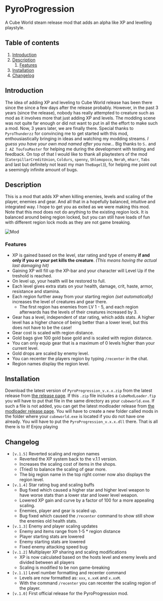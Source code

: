 # PyroProgression
A Cube World steam release mod that adds an alpha like XP and levelling playstyle.

## Table of contents
1. [Introduction](#introduction)
2. [Description](#description)
    1. [Features](#features)
3. [Installation](#installation)
4. [Changelog](#changelog)

## Introduction
The idea of adding XP and leveling to Cube World release has been there since the since a few days after the release probably. However, in the past 3 years (since the release), nobody has really attempted to creature such as mod as it involves more that just adding XP and levels. The modding scene was not quite far enough or did not want to put in all the effort to make such a mod. Now, 3 years later, we are finally there. Special thanks to `PyroThunderzz` for convincing me to get started with this mod, enthousiastically bringing in ideas and watching my modding streams. *I guess you have your own mod named after you now...* Big thanks to `S.` and `2 AZ ToufouMaster` for helping me during the development with testing and feedback. On top of that I would like to thank all playtesters of the mod (`CaterpillarCreditUnion`, `Coldurs`, `spenny`, `Shlomopoco`, `Nerah`, `mharr`, `Tabs` and last but definitely not least my man `TheBagel3`), for helping me point out a seemingly infinite amount of bugs.

## Description
This is a mod that adds XP when killing enemies, levels and scaling of the player, enemies and gear. And all that in a hopefully balanced, intuitive and integrated way. I hope to get you as exited as we were making this mod. Note that this mod does not do anything to the existing region lock. It is balanced around being region locked, but you can still have loads of fun with different region lock mods as they are not game breaking.

![Mod](https://i.imgur.com/0zKnyZ0.png)

### Features
- XP is gained based on the level, star rating and type of enemy **if and only if you or your pet kills the creature**. *(This means having the actual last damaging hit)*
- Gaining XP will fill up the XP-bar and your character will Level Up if the treshold is reached.
- On level up, your health will be restored to full.
- Each level gives extra stats on your health, damage, crit, haste, armor, resistance and stamina.
- Each region further away from your starting region *(set automatically)* increases the level of creatures and gear there.
  - The first region has enemies from LV 1 - 5, and each region afterwards has the levels of their creatures increased by 3.
- Gear has a level, independent of star rating, which adds stats. A higher level has a higher chance of being better than a lower level, but this does not have to be the case!
- Gear cost is scaled with region distance.
- Gold bags give 100 gold base gold and is scaled with region distance.
- You can only equip gear that is a maximum of 0 levels higher than your current level.
- Gold drops are scaled by enemy level.
- You can recenter the players region by typing `/recenter` in the chat.
- Region names display the region level.

## Installation
Download the latest version of `PyroProgression_v.x.x.zip` from the latest release from [the release page](https://github.com/thetrueoneshots/PyroProgression/releases). If this `.zip` file includes a `CubeModLoader.fip` you will have to put that file in the same directory as your `cubeworld.exe`. If such a file is not added, you can get the latest modloader release from [the modloader release page](https://github.com/thetrueoneshots/Cube-World-Mod-Launcher/releases). You will have to create a new folder called mods in the folder where your `cubeworld.exe` is located if you do not have one already. You will have to put the `PyroProgression_v.x.x.dll` there. That is all there is to it! Enjoy playing

## Changelog
- `[v.1.5]` Reverted scaling and region names
    - Reverted the XP system back to the v.1.1 version.
    - Increases the scaling cost of items in the shops.
    - (Tried) to balance the scaling of gear more.
    - The big region name in the top right corner now also displays the region level.
- `[v.1.4]` Star rating bug and scaling buffs
    - Bug fixed which caused a higher star and higher level weapon to have worse stats than a lower star and lower level weapon.
    - Lowered XP gain and curve by a factor of 100 for a more appealing scaling.
    - Enemies, player and gear is scaled up.
    - Bug fixed which caused the `/recenter` command to show still show the enemies old health stats. 
- `[v.1.3]` Enemy and player scaling updates
    - Enemy and items range from 1-5 * region distance
    - Player starting stats are lowered
    - Enemy starting stats are lowered
    - Fixed enemy attacking speed bug
- `[v.1.2]` Multiplayer XP sharing and scaling modifications
    - XP is now calculated based on the hosts level and enemy levels and divided between all players
    - Scaling is modified to be non game-breaking
- `[v.1.1]` Level number formatting and recenter command
    - Levels are now formatted as: `xxx`, `x.xxK` and `x.xxM`.
    - With the command `/recenter` you can recenter the scaling region of the player.
- `[v.1.0]` First official release for the PyroProgression mod.
